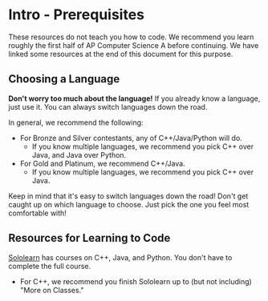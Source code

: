 # Intro - Prerequisites

These resources do not teach you how to code. We recommend you learn roughly the first half of AP Computer Science A before continuing. We have linked some resources at the end of this document for this purpose.

## Choosing a Language

**Don't worry too much about the language!** If you already know a language, just use it. You can always switch languages down the road.

In general, we recommend the following:

- For Bronze and Silver contestants, any of C++/Java/Python will do.
  - If you know multiple languages, we recommend you pick C++ over Java, and Java over Python.
- For Gold and Platinum, we recommend C++/Java.
  - If you know multiple languages, we recommend you pick C++ over Java.

Keep in mind that it's easy to switch languages down the road! Don't get caught up on which language to choose. Just pick the one you feel most comfortable with!


## Resources for Learning to Code

[Sololearn](https://www.sololearn.com/) has courses on C++, Java, and Python. You don't have to complete the full course.

- For C++, we recommend you finish Sololearn up to (but not including) "More on Classes."
